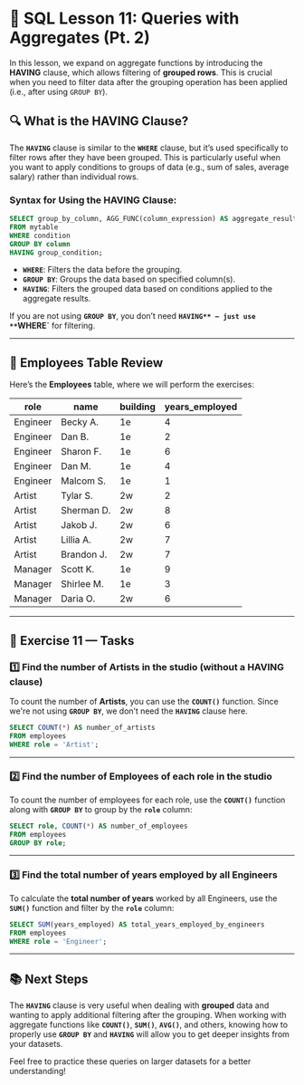 # 📝 **SQL Lesson 11: Queries with Aggregates (Pt. 2)**

In this lesson, we expand on aggregate functions by introducing the **HAVING** clause, which allows filtering of **grouped rows**. This is crucial when you need to filter data after the grouping operation has been applied (i.e., after using `GROUP BY`).

## 🔍 **What is the HAVING Clause?**

The **`HAVING`** clause is similar to the **`WHERE`** clause, but it’s used specifically to filter rows after they have been grouped. This is particularly useful when you want to apply conditions to groups of data (e.g., sum of sales, average salary) rather than individual rows.

### **Syntax for Using the HAVING Clause:**

```sql
SELECT group_by_column, AGG_FUNC(column_expression) AS aggregate_result_alias
FROM mytable
WHERE condition
GROUP BY column
HAVING group_condition;
```

- **`WHERE`**: Filters the data before the grouping.
- **`GROUP BY`**: Groups the data based on specified column(s).
- **`HAVING`**: Filters the grouped data based on conditions applied to the aggregate results.

If you are not using **`GROUP BY`**, you don’t need **`HAVING** – just use **`WHERE`** for filtering.

---

## 🏢 **Employees Table Review**

Here’s the **Employees** table, where we will perform the exercises:

| **role** | **name**   | **building** | **years_employed** |
| -------- | ---------- | ------------ | ------------------ |
| Engineer | Becky A.   | 1e           | 4                  |
| Engineer | Dan B.     | 1e           | 2                  |
| Engineer | Sharon F.  | 1e           | 6                  |
| Engineer | Dan M.     | 1e           | 4                  |
| Engineer | Malcom S.  | 1e           | 1                  |
| Artist   | Tylar S.   | 2w           | 2                  |
| Artist   | Sherman D. | 2w           | 8                  |
| Artist   | Jakob J.   | 2w           | 6                  |
| Artist   | Lillia A.  | 2w           | 7                  |
| Artist   | Brandon J. | 2w           | 7                  |
| Manager  | Scott K.   | 1e           | 9                  |
| Manager  | Shirlee M. | 1e           | 3                  |
| Manager  | Daria O.   | 2w           | 6                  |

---

## 📝 **Exercise 11 — Tasks**

### 1️⃣ **Find the number of Artists in the studio (without a HAVING clause)**

To count the number of **Artists**, you can use the **`COUNT()`** function. Since we're not using **`GROUP BY`**, we don’t need the **`HAVING`** clause here.

```sql
SELECT COUNT(*) AS number_of_artists
FROM employees
WHERE role = 'Artist';
```

---

### 2️⃣ **Find the number of Employees of each role in the studio**

To count the number of employees for each role, use the **`COUNT()`** function along with **`GROUP BY`** to group by the **`role`** column:

```sql
SELECT role, COUNT(*) AS number_of_employees
FROM employees
GROUP BY role;
```

---

### 3️⃣ **Find the total number of years employed by all Engineers**

To calculate the **total number of years** worked by all Engineers, use the **`SUM()`** function and filter by the **`role`** column:

```sql
SELECT SUM(years_employed) AS total_years_employed_by_engineers
FROM employees
WHERE role = 'Engineer';
```

---

## 📚 **Next Steps**

The **`HAVING`** clause is very useful when dealing with **grouped** data and wanting to apply additional filtering after the grouping. When working with aggregate functions like **`COUNT()`**, **`SUM()`**, **`AVG()`**, and others, knowing how to properly use **`GROUP BY`** and **`HAVING`** will allow you to get deeper insights from your datasets.

Feel free to practice these queries on larger datasets for a better understanding!
